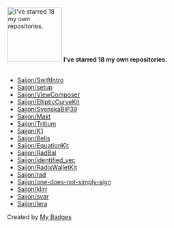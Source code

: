 <img src="https://my-badges.github.io/my-badges/self-star.png" alt="I&apos;ve starred 18 my own repositories." title="I&apos;ve starred 18 my own repositories." width="128">
<strong>I&apos;ve starred 18 my own repositories.</strong>
<br><br>

- <a href="https://github.com/Sajjon/SwiftIntro">Sajjon/SwiftIntro</a>
- <a href="https://github.com/Sajjon/setup">Sajjon/setup</a>
- <a href="https://github.com/Sajjon/ViewComposer">Sajjon/ViewComposer</a>
- <a href="https://github.com/Sajjon/EllipticCurveKit">Sajjon/EllipticCurveKit</a>
- <a href="https://github.com/Sajjon/SvenskaBIP39">Sajjon/SvenskaBIP39</a>
- <a href="https://github.com/Sajjon/Makt">Sajjon/Makt</a>
- <a href="https://github.com/Sajjon/Tritium">Sajjon/Tritium</a>
- <a href="https://github.com/Sajjon/K1">Sajjon/K1</a>
- <a href="https://github.com/Sajjon/Bells">Sajjon/Bells</a>
- <a href="https://github.com/Sajjon/EquationKit">Sajjon/EquationKit</a>
- <a href="https://github.com/Sajjon/RadBal">Sajjon/RadBal</a>
- <a href="https://github.com/Sajjon/identified_vec">Sajjon/identified_vec</a>
- <a href="https://github.com/Sajjon/RadixWalletKit">Sajjon/RadixWalletKit</a>
- <a href="https://github.com/Sajjon/rad">Sajjon/rad</a>
- <a href="https://github.com/Sajjon/one-does-not-simply-sign">Sajjon/one-does-not-simply-sign</a>
- <a href="https://github.com/Sajjon/klirr">Sajjon/klirr</a>
- <a href="https://github.com/Sajjon/svar">Sajjon/svar</a>
- <a href="https://github.com/Sajjon/lera">Sajjon/lera</a>


Created by <a href="https://github.com/my-badges/my-badges">My Badges</a>
